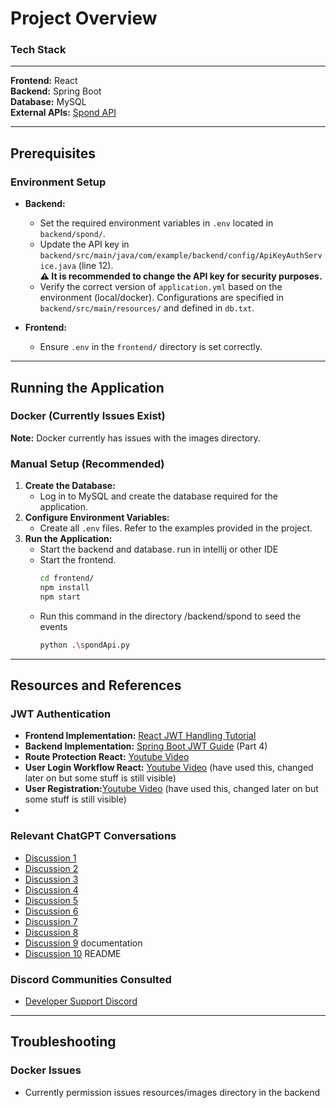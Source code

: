 # Project Overview

### Tech Stack
---
**Frontend:** React  
**Backend:** Spring Boot  
**Database:** MySQL  
**External APIs:** [Spond API](https://spond.com)  

---
## Prerequisites

### Environment Setup
- **Backend:**
  - Set the required environment variables in `.env` located in `backend/spond/`.
  - Update the API key in `backend/src/main/java/com/example/backend/config/ApiKeyAuthService.java` (line 12).  
    **⚠️ It is recommended to change the API key for security purposes.**
  - Verify the correct version of `application.yml` based on the environment (local/docker). Configurations are specified in `backend/src/main/resources/` and defined in `db.txt`.

- **Frontend:**
  - Ensure `.env` in the `frontend/` directory is set correctly.

---
## Running the Application

### Docker (Currently Issues Exist)
**Note:** Docker currently has issues with the images directory.

### Manual Setup (Recommended)
1. **Create the Database:**
   - Log in to MySQL and create the database required for the application.
2. **Configure Environment Variables:**
   - Create all `.env` files. Refer to the examples provided in the project.
3. **Run the Application:**
   - Start the backend and database.
     run in intellij or other IDE
   - Start the frontend.
     ```bash
     cd frontend/
     npm install
     npm start
     ```
   - Run this command in the directory /backend/spond to seed the events
     ```bash
     python .\spondApi.py
     ```

---
## Resources and References

### JWT Authentication
- **Frontend Implementation:** [React JWT Handling Tutorial](https://www.youtube.com/watch?v=bqFjrhRrvy8&t=1s)  
- **Backend Implementation:** [Spring Boot JWT Guide](https://app.pluralsight.com/ilx/video-courses/clips/7d9e33c7-01b8-4caa-9518-1b4d4801393c) (Part 4)
- **Route Protection React:** [Youtube Video](https://www.youtube.com/watch?v=W4hBA2gACik&t=1180s)
- **User Login Workflow React:** [Youtube Video](https://www.youtube.com/watch?v=9quu2psb_Ak) (have used this, changed later on but some stuff is still visible)
- **User Registration:**[Youtube Video](https://www.youtube.com/watch?v=LXqbrtMnvkY&t=251s) (have used this, changed later on but some stuff is still visible)
- 

### Relevant ChatGPT Conversations
- [Discussion 1](https://chatgpt.com/share/67699274-3754-8008-aa08-5adbd6e8bdde)  
- [Discussion 2](https://chatgpt.com/share/6769929f-10e4-8008-bc3d-53bd857be964)  
- [Discussion 3](https://chatgpt.com/share/676992fa-8aac-8008-bc0b-0d2ee64ad547)  
- [Discussion 4](https://chatgpt.com/share/67699341-4a2c-8008-8c79-e525028ca43f)  
- [Discussion 5](https://chatgpt.com/share/676993dd-7828-8008-a4b3-98d0a880c34d)  
- [Discussion 6](https://chatgpt.com/share/676993fc-2594-8008-be0f-9e3a3914b3c4)  
- [Discussion 7](https://chatgpt.com/share/6769940f-d3f4-8008-b18b-ef48c0547d19)
- [Discussion 8](https://chatgpt.com/share/67699868-b5d0-8008-85d1-6047ac234348)
- [Discussion 9](https://chatgpt.com/share/676a4567-fdb0-8008-9bad-639214e2bef9) documentation
- [Discussion 10](https://chatgpt.com/c/676995a8-9be8-8008-bed8-23778ebde367) README

### Discord Communities Consulted
- [Developer Support Discord](http://discord.gg/0xZXblUU30hYo1vJ)

---
## Troubleshooting

### Docker Issues
- Currently permission issues resources/images directory in the backend

